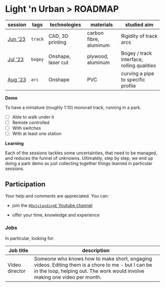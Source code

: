 # Light 'n Urban > ROADMAP

<!-- tbd. can later bring in a graph of the dependencies

tbd. (crazy!!) do an arrow HTML component that ties table cells to each other!! ;P

June '23		#track
July '23		#bogey #track
Aug '23		#web
-->

|session|tags|technologies|materials|studied aim|
|---|---|---|---|---|
|[Jun '23](./Jun-23/README.md)|`track`|CAD, 3D printing|carbon fibre, aluminum|Rigidity of track arcs|
|[Jul '23](./Jul-23/README.md)|`bogey`|Onshape, laser cut|plywood, aluminum|Bogey / track interface, rolling qualities|
|[Aug '23](./Aug-23/README.md)|`arc`|Onshape|PVC|curving a pipe to specific profile|

<!-- tbd.
|[Aug '23](./Aug-23/README.md)|`web`|
-->

**Demo**

To have a miniature (roughly 1:10) monorail track, running in a park.

- [ ] Able to walk under it
- [ ] Remote controlled
- [ ] With switches
- [ ] With at least one station

<!--
- [ ] Mounted / unmounted in less than a day
-->

**Learning**

Each of the sessions tackles some uncertainties, that need to be managed, and reduces the funnel of unknowns. Ultimately, step by step, we end up doing a park demo as just collecting together things learned in particular sessions.

## Participation

Your help and comments are appreciated. You can:

- join the [`@OutstandingE` Youtube channel](https://www.youtube.com/channel/UCKOFd9nLGz3PPCo1GcgkEbQ)

- offer your time, knowledge and experience

### Jobs

In particular, looking for:

|Job title|description|
|---|---|
|Video director|Someone who knows how to make short, engaging videos. Editing them is a chore to me - but I can be in the loop, helping out. The work would involve making one video per month.|


<!--
## References
-->

